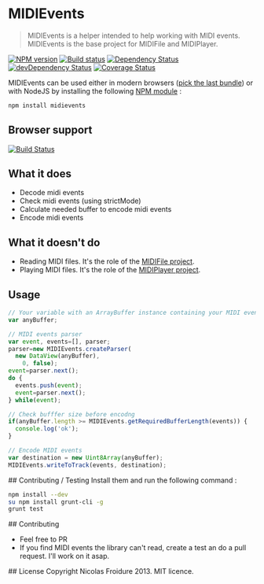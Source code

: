 # MIDIEvents
> MIDIEvents is a helper intended to help working with MIDI events. MIDIEvents is
 the base project for MIDIFile and MIDIPlayer.

[![NPM version](https://badge.fury.io/js/midievents.png)](https://npmjs.org/package/midievents) [![Build status](https://secure.travis-ci.org/nfroidure/MIDIEvents.png)](https://travis-ci.org/nfroidure/MIDIEvents) [![Dependency Status](https://david-dm.org/nfroidure/midievents.png)](https://david-dm.org/nfroidure/midievents) [![devDependency Status](https://david-dm.org/nfroidure/midievents/dev-status.png)](https://david-dm.org/nfroidure/midievents#info=devDependencies) [![Coverage Status](https://coveralls.io/repos/nfroidure/MIDIEvents/badge.png?branch=master)](https://coveralls.io/r/nfroidure/MIDIEvents?branch=master)

MIDIEvents can be used either in modern browsers
 ([pick the last bundle](https://github.com/nfroidure/MIDIEvents/blob/master/dist/MIDIEvents.js))
 or with NodeJS by installing the following
 [NPM module](https://npmjs.org/package/midievents) :
```bash
npm install midievents
```

## Browser support
[![Build Status](https://ci.testling.com/nfroidure/MIDIEvents.png)](https://ci.testling.com/nfroidure/MIDIEvents)

## What it does
* Decode midi events
* Check midi events (using strictMode)
*	Calculate needed buffer to encode midi events
*	Encode midi events

## What it doesn't do
*	Reading MIDI files. It's the role of the
 [MIDIFile project](https://github.com/nfroidure/MIDIFile).
* Playing MIDI files. It's the role of the
 [MIDIPlayer project](https://github.com/nfroidure/MIDIPlayer).

## Usage
```js
// Your variable with an ArrayBuffer instance containing your MIDI events
var anyBuffer;

// MIDI events parser
var event, events=[], parser;
parser=new MIDIEvents.createParser(
  new DataView(anyBuffer),
    0, false);
event=parser.next();
do {
  events.push(event);
  event=parser.next();
} while(event);

// Check bufffer size before encodng
if(anyBuffer.length >= MIDIEvents.getRequiredBufferLength(events)) {
  console.log('ok');
}

// Encode MIDI events
var destination = new Uint8Array(anyBuffer);
MIDIEvents.writeToTrack(events, destination);

```

## Contributing / Testing
Install them and run the following command :

```bash
npm install --dev
su npm install grunt-cli -g
grunt test
```

## Contributing
* Feel free to PR
* If you find MIDI events the library can't read, create a test an do a pull
 request. I'll work on it asap.

## License
Copyright Nicolas Froidure 2013. MIT licence.
